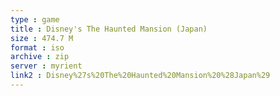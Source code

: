```yaml
---
type : game
title : Disney's The Haunted Mansion (Japan)
size : 474.7 M
format : iso
archive : zip
server : myrient
link2 : Disney%27s%20The%20Haunted%20Mansion%20%28Japan%29
---
```

